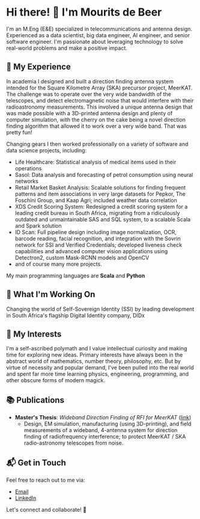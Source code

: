 # Hi there! 👋 I'm Mourits de Beer

I'm an M.Eng (E&E) specialized in telecommunications and antenna design. Experienced as a data scientist, big data engineer, AI engineer, and senior software engineer. I'm passionate about leveraging technology to solve real-world problems and make a positive impact.

## 🚀 My Experience

In academia I designed and built a direction finding antenna system intended for the Square Kilometre Array (SKA) precursor project, MeerKAT. The challenge was to operate over the very wide bandwidth of the telescopes, and detect electromagnetic noise that would interfere with their radioastronomy measurements. This involved a unique antenna design that was made possible with a 3D-printed antenna design and plenty of computer simulation, with the cherry on the cake being a novel direction finding algorithm that allowed it to work over a very wide band. That was pretty fun!

Changing gears I then worked professionally on a variety of software and data science projects, including:

- Life Healthcare: Statistical analysis of medical items used in their operations
- Sasol: Data analysis and forecasting of petrol consumption using neural networks
- Retail Market Basket Analysis: Scalable solutions for finding frequent patterns and item associations in very large datasets for Pepkor, The Foschini Group, and Kaap Agri; included weather data correlation
- XDS Credit Scoring System: Redesigned a credit scoring system for a leading credit bureau in South Africa, migrating from a ridiculously outdated and unmaintainable SAS and SQL system, to a scalable Scala and Spark solution
- ID Scan: Full pipeline design including image normalization, OCR, barcode reading, facial recognition, and integration with the Sovrin network for SSI and Verified Credentials; developed liveness check capabilities and advanced computer vision applications using Detectron2, custom Mask-RCNN models and OpenCV
- and of course many more projects.

My main programming languages are **Scala** and **Python**

## 🌱 What I'm Working On

Changing the world of Self-Sovereign Identity (SSI) by leading development in South Africa's flagship Digital Identity company, DIDx

## 🎨 My Interests

I'm a self-ascribed polymath and I value intellectual curiosity and making time for exploring new ideas. Primary interests have always been in the abstract world of mathematics, number theory, philosophy, etc. But by virtue of necessity and popular demand, I've been pulled into the real world and spent far more time learning physics, engineering, programming, and other obscure forms of modern magick.

## 📚 Publications

- **Master's Thesis**: *Wideband Direction Finding of RFI for MeerKAT* ([link](https://scholar.sun.ac.za/handle/10019.1/101179))
  - Design, EM simulation, manufacturing (using 3D-printing), and field measurements of a wideband, 4-antenna system for direction finding of radiofrequency interference; to protect MeerKAT / SKA radio-astronomy telescopes from noise.

## 📬 Get in Touch

Feel free to reach out to me via:

- [Email](mailto:ff137@proton.me)
- [LinkedIn](https://www.linkedin.com/in/mourits-de-beer-498b56246/)

Let's connect and collaborate! 🚀
